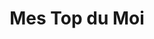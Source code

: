 ---
title: Mes Top du Moi
layout: collection
permalink: /tops/
collection: tops
entries_layout: grid
---